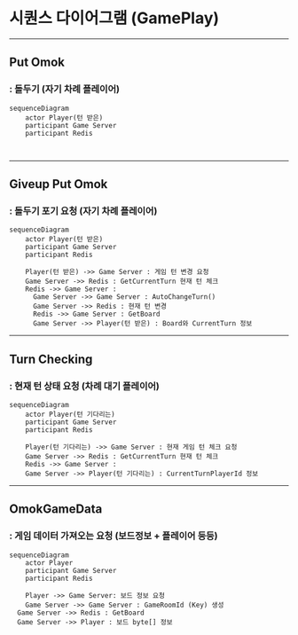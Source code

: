 # 시퀀스 다이어그램 (GamePlay)
------------------------------
## Put Omok
### : 돌두기 (자기 차례 플레이어)
```mermaid
sequenceDiagram
	actor Player(턴 받은)
	participant Game Server
  	participant Redis

	

```

------------------------------

## Giveup Put Omok 
### : 돌두기 포기 요청 (자기 차례 플레이어)
```mermaid
sequenceDiagram
	actor Player(턴 받은)
	participant Game Server
  	participant Redis

	Player(턴 받은) ->> Game Server : 게임 턴 변경 요청
	Game Server ->> Redis : GetCurrentTurn 현재 턴 체크
  	Redis ->> Game Server : 
	  Game Server ->> Game Server : AutoChangeTurn()
	  Game Server ->> Redis : 현재 턴 변경
	  Redis ->> Game Server : GetBoard
	  Game Server ->> Player(턴 받은) : Board와 CurrentTurn 정보

```



------------------------------

## Turn Checking 
### : 현재 턴 상태 요청 (차례 대기 플레이어)

```mermaid
sequenceDiagram
	actor Player(턴 기다리는)
	participant Game Server
  	participant Redis

	Player(턴 기다리는) ->> Game Server : 현재 게임 턴 체크 요청
	Game Server ->> Redis : GetCurrentTurn 현재 턴 체크
  	Redis ->> Game Server : 
  	Game Server ->> Player(턴 기다리는) : CurrentTurnPlayerId 정보

```


------------------------------


## OmokGameData 
### : 게임 데이터 가져오는 요청 (보드정보 + 플레이어 등등)

```mermaid
sequenceDiagram
	actor Player
	participant Game Server
  	participant Redis

	Player ->> Game Server: 보드 정보 요청
	Game Server ->> Game Server : GameRoomId (Key) 생성
  Game Server ->> Redis : GetBoard
  Game Server ->> Player : 보드 byte[] 정보

```


